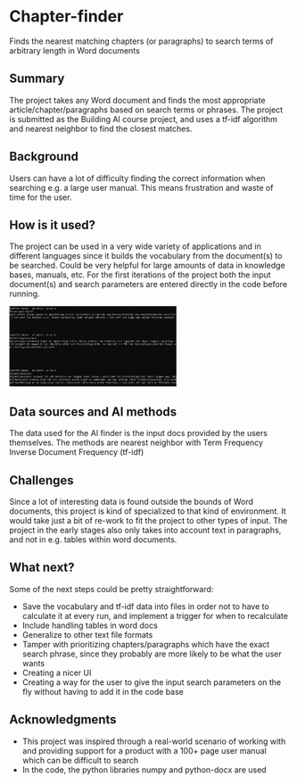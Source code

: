 # Chapter-finder
Finds the nearest matching chapters (or paragraphs) to search terms of arbitrary length in Word documents

## Summary

The project takes any Word document and finds the most appropriate article/chapter/paragraphs based on search terms or phrases. The project is submitted as the Building AI course project, and uses a tf-idf algorithm and nearest neighbor to find the closest matches. 

## Background

Users can have a lot of difficulty finding the correct information when searching e.g. a large user manual. This means frustration and waste of time for the user.

## How is it used?

The project can be used in a very wide variety of applications and in different languages since it builds the vocabulary from the document(s) to be searched. Could be very helpful for large amounts of data in knowledge bases, manuals, etc. For the first iterations of the project both the input document(s) and search parameters are entered directly in the code before running.


<img src="https://github.com/backstaf/chapter-finder/blob/main/screenshot_chapter-finder.PNG" width="300">

## Data sources and AI methods
The data used for the AI finder is the input docs provided by the users themselves. The methods are nearest neighbor with Term Frequency Inverse Document Frequency (tf-idf)

## Challenges

Since a lot of interesting data is found outside the bounds of Word documents, this project is kind of specialized to that kind of environment. It would take just a bit of re-work to fit the project to other types of input. The project in the early stages also only takes into account text in paragraphs, and not in e.g. tables within word documents. 

## What next?

Some of the next steps could be pretty straightforward:
* Save the vocabulary and tf-idf data into files in order not to have to calculate it at every run, and implement a trigger for when to recalculate
* Include handling tables in word docs
* Generalize to other text file formats
* Tamper with prioritizing chapters/paragraphs which have the exact search phrase, since they probably are more likely to be what the user wants
* Creating a nicer UI
* Creating a way for the user to give the input search parameters on the fly without having to add it in the code base

## Acknowledgments

* This project was inspired through a real-world scenario of working with and providing support for a product with a 100+ page user manual which can be difficult to search
* In the code, the python libraries numpy and python-docx are used
